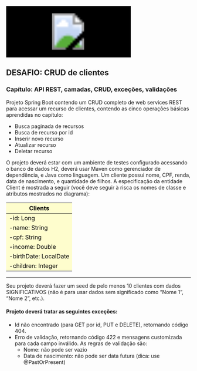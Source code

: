 <div>
<svg xmlns="http://www.w3.org/2000/svg" viewBox="2 2 500 200" width="300" height="100" style="background-color: black; padding:20px" >
	<image href="https://devsuperior.com.br/_next/static/images/logo-062c6633a2eb15831642636f96aa2c6c.svg" width="100%" height="100%"/>
</svg>
</div>

## DESAFIO: CRUD de clientes

### Capítulo: API REST, camadas, CRUD, exceções, validações

Projeto Spring Boot contendo um CRUD completo de web services REST para acessar um recurso de clientes, contendo as
cinco operações básicas aprendidas no capítulo:

- Busca paginada de recursos
- Busca de recurso por id
- Inserir novo recurso
- Atualizar recurso
- Deletar recurso

O projeto deverá estar com um ambiente de testes configurado acessando o banco de dados H2, deverá usar Maven como
gerenciador de dependência, e Java como linguagem. Um cliente possui nome, CPF, renda, data de nascimento, e quantidade
de filhos. A especificação da entidade Client é mostrada a seguir (você deve seguir à risca os nomes de classe e
atributos mostrados no diagrama):

<table>
	<tr style="background-color:#FEFDCD; color:black"><th>Clients</th></tr>
    <tbody style="background-color:#FEFDCD; color:black" >
        <tr><td style="color:black">-id: Long</td></tr>
        <tr><td style="color:black">-name: String</td></tr>
        <tr><td style="color:black">-cpf: String</td></tr>
        <tr><td style="color:black">-income: Double</td></tr>
        <tr><td style="color:black">-birthDate: LocalDate</td></tr>
        <tr><td style="color:black">-children: Integer</td></tr>
    </tbody>
</table>

---

Seu projeto deverá fazer um seed de pelo menos 10 clientes com dados SIGNIFICATIVOS (não é para usar dados sem significado como “Nome 1”, “Nome 2”, etc.).

#### Projeto deverá tratar as seguintes exceções:
- Id não encontrado (para GET por id, PUT e DELETE), retornando código 404.
- Erro de validação, retornando código 422 e mensagens customizada para cada campo inválido. As regras de validação são:
    - Nome: não pode ser vazio
    - Data de nascimento: não pode ser data futura (dica: use @PastOrPresent)